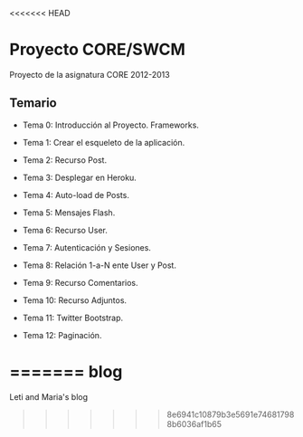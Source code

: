 <<<<<<< HEAD
# Proyecto CORE/SWCM

Proyecto de la asignatura CORE 2012-2013

## Temario

* Tema 0: Introducción al Proyecto. Frameworks.

* Tema 1: Crear el esqueleto de la aplicación.

* Tema 2: Recurso Post.

* Tema 3: Desplegar en Heroku.

* Tema 4: Auto-load de Posts.

* Tema 5: Mensajes Flash.

* Tema 6: Recurso User.

* Tema 7: Autenticación y Sesiones.

* Tema 8: Relación 1-a-N ente User y Post.

* Tema 9: Recurso Comentarios.

* Tema 10: Recurso Adjuntos.

* Tema 11: Twitter Bootstrap.

* Tema 12: Paginación.

 
=======
blog
====

Leti and Maria's blog 
>>>>>>> 8e6941c10879b3e5691e746817988b6036af1b65
